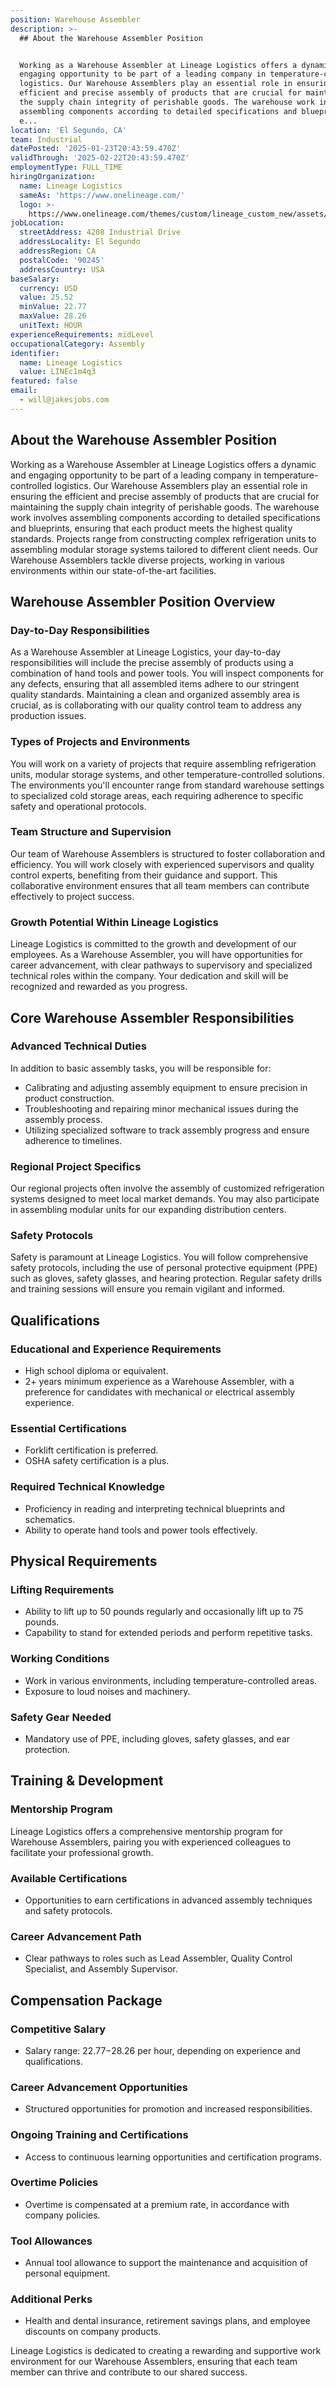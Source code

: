 ```yaml
---
position: Warehouse Assembler
description: >-
  ## About the Warehouse Assembler Position


  Working as a Warehouse Assembler at Lineage Logistics offers a dynamic and
  engaging opportunity to be part of a leading company in temperature-controlled
  logistics. Our Warehouse Assemblers play an essential role in ensuring the
  efficient and precise assembly of products that are crucial for maintaining
  the supply chain integrity of perishable goods. The warehouse work involves
  assembling components according to detailed specifications and blueprints,
  e...
location: 'El Segundo, CA'
team: Industrial
datePosted: '2025-01-23T20:43:59.470Z'
validThrough: '2025-02-22T20:43:59.470Z'
employmentType: FULL_TIME
hiringOrganization:
  name: Lineage Logistics
  sameAs: 'https://www.onelineage.com/'
  logo: >-
    https://www.onelineage.com/themes/custom/lineage_custom_new/assets/lineage_logo.svg
jobLocation:
  streetAddress: 4208 Industrial Drive
  addressLocality: El Segundo
  addressRegion: CA
  postalCode: '90245'
  addressCountry: USA
baseSalary:
  currency: USD
  value: 25.52
  minValue: 22.77
  maxValue: 28.26
  unitText: HOUR
experienceRequirements: midLevel
occupationalCategory: Assembly
identifier:
  name: Lineage Logistics
  value: LINEc1m4q3
featured: false
email:
  - will@jakesjobs.com
---
```




## About the Warehouse Assembler Position

Working as a Warehouse Assembler at Lineage Logistics offers a dynamic and engaging opportunity to be part of a leading company in temperature-controlled logistics. Our Warehouse Assemblers play an essential role in ensuring the efficient and precise assembly of products that are crucial for maintaining the supply chain integrity of perishable goods. The warehouse work involves assembling components according to detailed specifications and blueprints, ensuring that each product meets the highest quality standards. Projects range from constructing complex refrigeration units to assembling modular storage systems tailored to different client needs. Our Warehouse Assemblers tackle diverse projects, working in various environments within our state-of-the-art facilities.

## Warehouse Assembler Position Overview

### Day-to-Day Responsibilities
As a Warehouse Assembler at Lineage Logistics, your day-to-day responsibilities will include the precise assembly of products using a combination of hand tools and power tools. You will inspect components for any defects, ensuring that all assembled items adhere to our stringent quality standards. Maintaining a clean and organized assembly area is crucial, as is collaborating with our quality control team to address any production issues.

### Types of Projects and Environments
You will work on a variety of projects that require assembling refrigeration units, modular storage systems, and other temperature-controlled solutions. The environments you'll encounter range from standard warehouse settings to specialized cold storage areas, each requiring adherence to specific safety and operational protocols.

### Team Structure and Supervision
Our team of Warehouse Assemblers is structured to foster collaboration and efficiency. You will work closely with experienced supervisors and quality control experts, benefiting from their guidance and support. This collaborative environment ensures that all team members can contribute effectively to project success.

### Growth Potential Within Lineage Logistics
Lineage Logistics is committed to the growth and development of our employees. As a Warehouse Assembler, you will have opportunities for career advancement, with clear pathways to supervisory and specialized technical roles within the company. Your dedication and skill will be recognized and rewarded as you progress.

## Core Warehouse Assembler Responsibilities

### Advanced Technical Duties
In addition to basic assembly tasks, you will be responsible for:
- Calibrating and adjusting assembly equipment to ensure precision in product construction.
- Troubleshooting and repairing minor mechanical issues during the assembly process.
- Utilizing specialized software to track assembly progress and ensure adherence to timelines.

### Regional Project Specifics
Our regional projects often involve the assembly of customized refrigeration systems designed to meet local market demands. You may also participate in assembling modular units for our expanding distribution centers.

### Safety Protocols
Safety is paramount at Lineage Logistics. You will follow comprehensive safety protocols, including the use of personal protective equipment (PPE) such as gloves, safety glasses, and hearing protection. Regular safety drills and training sessions will ensure you remain vigilant and informed.

## Qualifications

### Educational and Experience Requirements
- High school diploma or equivalent.
- 2+ years minimum experience as a Warehouse Assembler, with a preference for candidates with mechanical or electrical assembly experience.

### Essential Certifications
- Forklift certification is preferred.
- OSHA safety certification is a plus.

### Required Technical Knowledge
- Proficiency in reading and interpreting technical blueprints and schematics.
- Ability to operate hand tools and power tools effectively.

## Physical Requirements

### Lifting Requirements
- Ability to lift up to 50 pounds regularly and occasionally lift up to 75 pounds.
- Capability to stand for extended periods and perform repetitive tasks.

### Working Conditions
- Work in various environments, including temperature-controlled areas.
- Exposure to loud noises and machinery.

### Safety Gear Needed
- Mandatory use of PPE, including gloves, safety glasses, and ear protection.

## Training & Development

### Mentorship Program
Lineage Logistics offers a comprehensive mentorship program for Warehouse Assemblers, pairing you with experienced colleagues to facilitate your professional growth.

### Available Certifications
- Opportunities to earn certifications in advanced assembly techniques and safety protocols.

### Career Advancement Path
- Clear pathways to roles such as Lead Assembler, Quality Control Specialist, and Assembly Supervisor.

## Compensation Package

### Competitive Salary
- Salary range: $22.77-$28.26 per hour, depending on experience and qualifications.

### Career Advancement Opportunities
- Structured opportunities for promotion and increased responsibilities.

### Ongoing Training and Certifications
- Access to continuous learning opportunities and certification programs.

### Overtime Policies
- Overtime is compensated at a premium rate, in accordance with company policies.

### Tool Allowances
- Annual tool allowance to support the maintenance and acquisition of personal equipment.

### Additional Perks
- Health and dental insurance, retirement savings plans, and employee discounts on company products.

Lineage Logistics is dedicated to creating a rewarding and supportive work environment for our Warehouse Assemblers, ensuring that each team member can thrive and contribute to our shared success.
